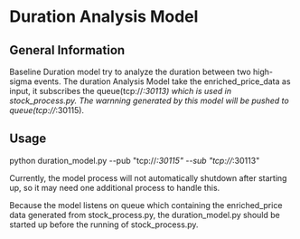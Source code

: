 Duration Analysis Model
=========================

General Information
---------------------

Baseline Duration model try to analyze the duration between two high-sigma
events. The duration Analysis Model take the enriched_price_data as input, it
subscribes the queue(tcp://*:30113) which is used in stock_process.py. The
warnning generated by this model will be pushed to queue(tcp://*:30115).

Usage
-----------

python duration_model.py --pub "tcp://*:30115" --sub "tcp://*:30113"


Currently, the model process will not automatically shutdown after starting up,
so it may need one additional process to handle this. 

Because the model listens on queue which containing the enriched_price data generated from stock_process.py,
the duration_model.py should be started up before the running of
stock_process.py.



